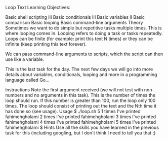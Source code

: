 Loop Text
Learning Objectives:

Basic shell scripting III
Basic conditionals III
Basic variables II
Basic comparison
Basic looping
Basic command-line arguments
Theory
Sometimes we want to do simple but repetitive tasks multiple times. This is where
looping comes in. Looping refers to doing a task or tasks repeatedly. Loops can
be finite (for example: print this text N times) or they can be infinite (keep
printing this text forever).

We can pass command-line arguments to scripts, which the script can then use
like a variable.

This is the last task for the day. The next few days we will go into
more details about variables, conditionals, looping and more in a programming
language called Go...

Instructions
Note the first argument received (we will not test with non-numbers and no
arguments in this task). This is the number of times the loop should
run. If this number is greater than 100, run the loop only 100 times.
The loop should consist of printing out the text and the Nth time it has done
so (see usage).
Usage
$ ./loop.sh 5
1 times I've printed fahimehgholami
2 times I've printed fahimehgholami
3 times I've printed fahimehgholami
4 times I've printed fahimehgholami
5 times I've printed fahimehgholami
$
Hints
Use all the skills you have learned in the previous task for this (including
googling, but I don't think I need to tell you that ;)